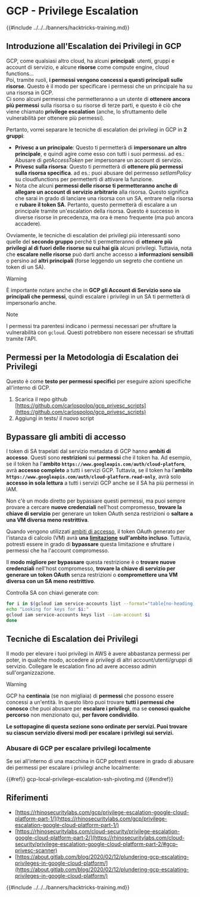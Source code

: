 # GCP - Privilege Escalation

{{#include ../../../banners/hacktricks-training.md}}

## Introduzione all'Escalation dei Privilegi in GCP <a href="#introduction-to-gcp-privilege-escalation" id="introduction-to-gcp-privilege-escalation"></a>

GCP, come qualsiasi altro cloud, ha alcuni **principali**: utenti, gruppi e account di servizio, e alcune **risorse** come compute engine, cloud functions…\
Poi, tramite ruoli, **i permessi vengono concessi a questi principali sulle risorse**. Questo è il modo per specificare i permessi che un principale ha su una risorsa in GCP.\
Ci sono alcuni permessi che permetteranno a un utente di **ottenere ancora più permessi** sulla risorsa o su risorse di terze parti, e questo è ciò che viene chiamato **privilege escalation** (anche, lo sfruttamento delle vulnerabilità per ottenere più permessi).

Pertanto, vorrei separare le tecniche di escalation dei privilegi in GCP in **2 gruppi**:

- **Privesc a un principale**: Questo ti permetterà di **impersonare un altro principale**, e quindi agire come esso con tutti i suoi permessi. ad es.: Abusare di _getAccessToken_ per impersonare un account di servizio.
- **Privesc sulla risorsa**: Questo ti permetterà di **ottenere più permessi sulla risorsa specifica**. ad es.: puoi abusare del permesso _setIamPolicy_ su cloudfunctions per permetterti di attivare la funzione.
- Nota che alcuni **permessi delle risorse ti permetteranno anche di allegare un account di servizio arbitrario** alla risorsa. Questo significa che sarai in grado di lanciare una risorsa con un SA, entrare nella risorsa e **rubare il token SA**. Pertanto, questo permetterà di escalare a un principale tramite un'escalation della risorsa. Questo è successo in diverse risorse in precedenza, ma ora è meno frequente (ma può ancora accadere).

Ovviamente, le tecniche di escalation dei privilegi più interessanti sono quelle del **secondo gruppo** perché ti permetteranno di **ottenere più privilegi al di fuori delle risorse su cui hai già** alcuni privilegi. Tuttavia, nota che **escalare nelle risorse** può darti anche accesso a **informazioni sensibili** o persino ad **altri principali** (forse leggendo un segreto che contiene un token di un SA).

> [!WARNING]
> È importante notare anche che in **GCP gli Account di Servizio sono sia principali che permessi**, quindi escalare i privilegi in un SA ti permetterà di impersonarlo anche.

> [!NOTE]
> I permessi tra parentesi indicano i permessi necessari per sfruttare la vulnerabilità con `gcloud`. Questi potrebbero non essere necessari se sfruttati tramite l'API.

## Permessi per la Metodologia di Escalation dei Privilegi

Questo è come **testo per permessi specifici** per eseguire azioni specifiche all'interno di GCP.

1. Scarica il repo github [https://github.com/carlospolop/gcp_privesc_scripts](https://github.com/carlospolop/gcp_privesc_scripts)
2. Aggiungi in tests/ il nuovo script

## Bypassare gli ambiti di accesso <a href="#bypassing-access-scopes" id="bypassing-access-scopes"></a>

I token di SA trapelati dal servizio metadata di GCP hanno **ambiti di accesso**. Questi sono **restrizioni** sui **permessi** che il token ha. Ad esempio, se il token ha l'**ambito `https://www.googleapis.com/auth/cloud-platform`**, avrà **accesso completo** a tutti i servizi GCP. Tuttavia, se il token ha l'**ambito `https://www.googleapis.com/auth/cloud-platform.read-only`**, avrà solo **accesso in sola lettura** a tutti i servizi GCP anche se il SA ha più permessi in IAM.

Non c'è un modo diretto per bypassare questi permessi, ma puoi sempre provare a cercare **nuove credenziali** nell'host compromesso, **trovare la chiave di servizio** per generare un token OAuth senza restrizioni o **saltare a una VM diversa meno restrittiva**.

Quando vengono utilizzati [ambiti di accesso](https://cloud.google.com/compute/docs/access/service-accounts#accesscopesiam), il token OAuth generato per l'istanza di calcolo (VM) avrà **una** [**limitazione**](https://oauth.net/2/scope/) **sull'ambito incluso**. Tuttavia, potresti essere in grado di **bypassare** questa limitazione e sfruttare i permessi che ha l'account compromesso.

Il **modo migliore per bypassare** questa restrizione è o **trovare nuove credenziali** nell'host compromesso, **trovare la chiave di servizio per generare un token OAuth** senza restrizioni o **compromettere una VM diversa con un SA meno restrittivo**.

Controlla SA con chiavi generate con:
```bash
for i in $(gcloud iam service-accounts list --format="table[no-heading](email)"); do
echo "Looking for keys for $i:"
gcloud iam service-accounts keys list --iam-account $i
done
```
## Tecniche di Escalation dei Privilegi

Il modo per elevare i tuoi privilegi in AWS è avere abbastanza permessi per poter, in qualche modo, accedere ai privilegi di altri account/utenti/gruppi di servizio. Collegare le escalation fino ad avere accesso admin sull'organizzazione.

> [!WARNING]
> GCP ha **centinaia** (se non migliaia) di **permessi** che possono essere concessi a un'entità. In questo libro puoi trovare **tutti i permessi che conosco** che puoi abusare per **escalare i privilegi**, ma se **conosci qualche percorso** non menzionato qui, **per favore condividilo**.

**Le sottopagine di questa sezione sono ordinate per servizi. Puoi trovare su ciascun servizio diversi modi per escalare i privilegi sui servizi.**

### Abusare di GCP per escalare privilegi localmente

Se sei all'interno di una macchina in GCP potresti essere in grado di abusare dei permessi per escalare i privilegi anche localmente:

{{#ref}}
gcp-local-privilege-escalation-ssh-pivoting.md
{{#endref}}

## Riferimenti

- [https://rhinosecuritylabs.com/gcp/privilege-escalation-google-cloud-platform-part-1/](https://rhinosecuritylabs.com/gcp/privilege-escalation-google-cloud-platform-part-1/)
- [https://rhinosecuritylabs.com/cloud-security/privilege-escalation-google-cloud-platform-part-2/](https://rhinosecuritylabs.com/cloud-security/privilege-escalation-google-cloud-platform-part-2/#gcp-privesc-scanner)
- [https://about.gitlab.com/blog/2020/02/12/plundering-gcp-escalating-privileges-in-google-cloud-platform/](https://about.gitlab.com/blog/2020/02/12/plundering-gcp-escalating-privileges-in-google-cloud-platform/)

{{#include ../../../banners/hacktricks-training.md}}
